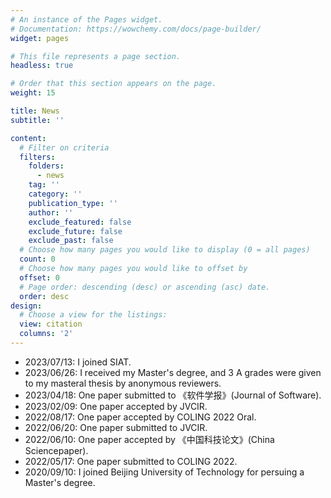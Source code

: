 ```yaml
---
# An instance of the Pages widget.
# Documentation: https://wowchemy.com/docs/page-builder/
widget: pages

# This file represents a page section.
headless: true

# Order that this section appears on the page.
weight: 15

title: News
subtitle: ''

content:
  # Filter on criteria
  filters:
    folders:
      - news
    tag: ''
    category: ''
    publication_type: ''
    author: ''
    exclude_featured: false
    exclude_future: false
    exclude_past: false
  # Choose how many pages you would like to display (0 = all pages)
  count: 0
  # Choose how many pages you would like to offset by
  offset: 0
  # Page order: descending (desc) or ascending (asc) date.
  order: desc
design:
  # Choose a view for the listings:
  view: citation
  columns: '2'
---
```

<ul>
<li>2023/07/13: I joined SIAT.</li>  
<li>2023/06/26: I received my Master's degree, and 3 A grades were given to my masteral thesis by anonymous reviewers.</li>  
<li>2023/04/18: One paper submitted to 《软件学报》(Journal of Software).</li>
<li>2023/02/09: One paper accepted by JVCIR.</li>
<li>2022/08/17: One paper accepted by COLING 2022 Oral.</li>
<li>2022/06/20: One paper submitted to JVCIR.</li>
<li>2022/06/10: One paper accepted by 《中国科技论文》(China Sciencepaper).</li>
<li>2022/05/17: One paper submitted to COLING 2022.</li>
<li>2020/09/10: I joined Beijing University of Technology for persuing a Master's degree.</li>
  
<!-- <li>2023/04/18: One paper submitted to 软件学报(Journal of Software).</li>
<li>2023/02/09: One paper "Multi-scale Superpixel based Hierarchical Attention Model  for Brain CT Classiﬁcation" was accepted by JVCIR.</li>
<li>2022/08/17: One paper "Cross-modal Contrastive Attention Model for Medical Report Generation" was accepted by COLING 2022 Oral.</li>
<li>2022/06/20: One paper submitted to JVCIR.</li>
<li>2022/06/10: One paper "基于多尺度超像素融合网络的脑CT图像分类方法(Multi-scale Superpixel based Fusion Network for Brain CT Classification)" was accepted by 《中国科技论文》(China Sciencepaper).</li>
<li>2022/05/17: One paper submitted to COLING 2022.</li> -->
<!-- <li>2022/05/13: Our recent work "Multi-scale Superpixel based Hierarchical Attention Model for Brain CT Classiﬁcation" was accepted by China MM 2022 and will be recommended to JVCIR.</li> -->
<!-- <li>2022/05/01: Our recent work "基于多尺度超像素融合网络的脑CT图像分类方法(Multi-scale Superpixel based Fusion Network for Brain CT Classification)" was accepted by China MM 2022 and will be recommended to 《中国科技论文》.
<li>2022/03/15: One paper "基于多尺度超像素融合网络的脑CT图像分类方法(Multi-scale Superpixel based Fusion Network for Brain CT Classification)" was submitted to China MM 2022.</li> -->
<!-- <li>2022/03/15: Our recent work "Multi-scale Superpixel based Hierarchical Attention Model  for  Brain  CT  Classiﬁcation" was submitted to China MM 2022.</li> -->
<!-- <li>2022/02/05: Our recent work "Cross-modal Contrastive Attention Model for Medical Report Generation" was submitted to JBHI. </li> -->
<!-- <li>2021/09: I finished all my curriculums and got an Academic Scholarship.</li> -->
<!-- <li>2020/05: I have accepted the Master's Degree admission from Beijing University of Technology.</li> -->
</ul>
